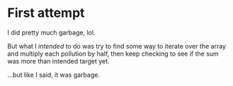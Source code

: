 # First attempt

I did pretty much garbage, lol.

But what I _intended_ to do was try to find some way to iterate over the array and multiply each pollution by half, then keep checking to see if the sum was more than intended target yet.

...but like I said, it was garbage.